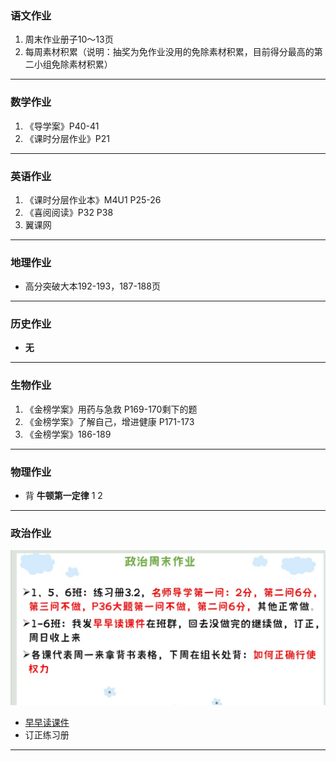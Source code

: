 ### 语文作业
1. 周末作业册子10～13页
2. 每周素材积累（说明：抽奖为免作业没用的免除素材积累，目前得分最高的第二小组免除素材积累）
---

### 数学作业
1. 《导学案》P40-41
2. 《课时分层作业》P21
---

### 英语作业
1. 《课时分层作业本》M4U1 P25-26
2. 《喜阅阅读》P32 P38
3. 翼课网
---

### 地理作业
* 高分突破大本192-193，187-188页
---

### 历史作业
* **无**
---

### 生物作业
1. 《金榜学案》用药与急救 P169-170剩下的题
2. 《金榜学案》了解自己，增进健康 P171-173
3. 《金榜学案》186-189
---

### 物理作业
* 背 **牛顿第一定律** 1 2
---

### 政治作业
![hw](/hw_G8S2/_images/5p.jpg)
* [早早读课件](https://view.officeapps.live.com/op/embed.aspx?src=https://github.com/CMSZ002/hw/releases/download/latest/5p.pptx)
* 订正练习册
---
